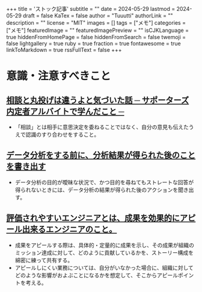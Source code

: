 +++
title = 'ストック記事'
subtitle = ""
date = 2024-05-29
lastmod = 2024-05-29
draft = false
KaTex = false
author = "Tuuutti"
authorLink = ""
description = ""
license = "MIT"
images = []
tags = ["メモ"]
categories = ["メモ"]
featuredImage = ""
featuredImagePreview = ""
isCJKLanguage = true
hiddenFromHomePage = false
hiddenFromSearch = false
twemoji = false
lightgallery = true
ruby = true
fraction = true
fontawesome = true
linkToMarkdown = true
rssFullText = false
+++

<!--more-->

# 意識・注意すべきこと
## [相談と丸投げは違うよと気づいた話 ─ サポーターズ内定者アルバイトで学んだこと ─](https://techblog.cartaholdings.co.jp/entry/consulting-not-delegating-supporters-intern)
- 「相談」とは相手に意思決定を委ねることではなく、自分の意見も伝えたうえで認識のすり合わせをすること。

## [データ分析をする前に、分析結果が得られた後のことを書き出す](https://ku2t-lab.com/blog/key-points-of-people-analytics-1)
- データ分析の目的が曖昧な状況で、かつ目的を尋ねてもストレートな回答が得られないときには、データ分析の結果が得られた後のアクションを聞き出す。

## [評価されやすいエンジニアとは、成果を効果的にアピール出来るエンジニアのこと。](https://blog.tinect.jp/?p=86582)
- 成果をアピールする際は、具体的・定量的に成果を示し、その成果が組織のミッション達成に対して、どのように貢献しているかを、ストーリー構成を綿密に練って共有する。
- アピールしにくい業務については、自分がいなかった場合に、組織に対してどのような影響がおよぶことになるかを想定して、そこからアピールポイントを考える。